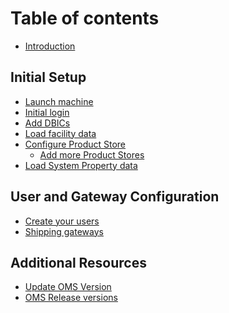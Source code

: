 # Table of contents

* [Introduction](README.md)

## Initial Setup
* [Launch machine](InitialSetup/LaunchMachine.md)
* [Initial login](InitialSetup/IntialLogin.md)
* [Add DBICs](InitialSetup/AddDBICs.md)
* [Load facility data](InitialSetup/LoadFacilities.md)
* [Configure Product Store](InitialSetup/ProductStore/README.md)
  * [Add more Product Stores](InitialSetup/ProductStore/AddMoreProductStores.md)
* [Load System Property data](InitialSetup/LoadSystemPropertys.md)

## User and Gateway Configuration
* [Create your users](UserandGatewayConfig/CreateUser.md)
* [Shipping gateways](UserandGatewayConfig/ShippingGateways.md)

## Additional Resources
* [Update OMS Version](additionalResources/updateOmsVersion.md)
* [OMS Release versions](additionalResources/omsReleases.md)

<!-- ## Shopify Integration
* [Connect a Shopify Store](ShopifyIntegration/README.md)
  * [Map Shopify locations](ShopifyIntegration/MapLocations.md)
  * [Setup Shopify Mappings](ShopifyIntegration/SetupMappings.md)
* [Sync with Shopify](ShopifyIntegration/SyncShopify.md) -->
